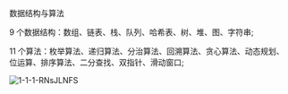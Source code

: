 数据结构与算法

9 个数据结构：数组、链表、栈、队列、哈希表、树、堆、图、字符串;

11 个算法：枚举算法、递归算法、分治算法、回溯算法、贪心算法、动态规划、位运算、排序算法、二分查找、双指针、滑动窗口;

![1-1-1-RNsJLNFS](https://github.com/user-attachments/assets/a50752bd-3f2a-4262-973d-9de77c37f57f)


